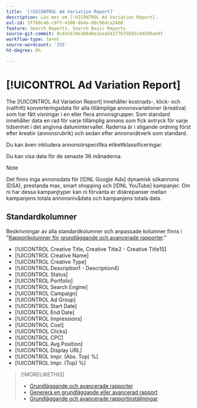 ```yaml
---
title: '[!UICONTROL Ad Variation Report]'
description: Läs mer om [!UICONTROL Ad Variation Report].
exl-id: 3f760c40-c9ff-4100-8b4a-80c98dca2460
feature: Search Reports, Search Basic Reports
source-git-commit: 9c4dcb19e386d8e1eea541776f5b92c9d500ae9f
workflow-type: tm+mt
source-wordcount: '155'
ht-degree: 0%

---
```


# [!UICONTROL Ad Variation Report]

The [!UICONTROL Ad Variation Report] innehåller kostnads-, klick- och (valfritt) konverteringsdata för alla tillämpliga annonsvariationer (kreativa) som har fått visningar i en eller flera annonsgrupper. Som standard innehåller data en rad för varje tillämplig annons som fick avtryck för varje tidsenhet i det angivna datumintervallet. Raderna är i stigande ordning först efter kreativ (annonsrubrik) och sedan efter annonsnätverk som standard.

Du kan även inkludera annonsörspecifika etikettklassificeringar.

Du kan visa data för de senaste 36 månaderna.

>[!NOTE]
>
>Det finns inga annonsdata för [!DNL Google Ads] dynamisk sökannons (DSA), prestanda max, smart shopping och [!DNL YouTube] kampanjer. Om ni har dessa kampanjtyper kan ni förvänta er diskrepanser mellan kampanjens totala annonsnivådata och kampanjens totala data.

## Standardkolumner

Beskrivningar av alla standardkolumner och anpassade kolumner finns i &quot;[Rapportkolumner för grundläggande och avancerade rapporter](basic-advanced-report-columns.md).&quot;

* [!UICONTROL Creative Title, Creative Title2 - Creative Title15]
* [!UICONTROL Creative Name]
* [!UICONTROL Creative Type]
* [!UICONTROL Description1 - Description4]
* [!UICONTROL Status]
* [!UICONTROL Portfolio]
* [!UICONTROL Search Engine]
* [!UICONTROL Campaign]
* [!UICONTROL Ad Group]
* [!UICONTROL Start Date]
* [!UICONTROL End Date]
* [!UICONTROL Impressions]
* [!UICONTROL Cost]
* [!UICONTROL Clicks]
* [!UICONTROL CPC]
* [!UICONTROL Avg Position]
* [!UICONTROL Display URL]
* [!UICONTROL Impr. (Abs. Top) %]
* [!UICONTROL Impr. (Top) %]

>[!MORELIKETHIS]
>
>* [Grundläggande och avancerade rapporter](basic-advanced-report-about.md)
>* [Generera en grundläggande eller avancerad rapport](basic-advanced-report-generate.md)
>* [Grundläggande och avancerade rapportinställningar](basic-advanced-report-settings.md)
